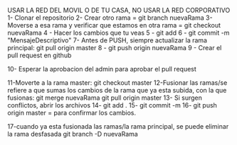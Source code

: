 USAR LA RED DEL MOVIL O DE TU CASA, NO USAR LA RED CORPORATIVO
1- Clonar el repositorio
2- Crear otro rama = git branch nuevaRama
3-Moverse a esa rama y verificar que estamos en otra rama = git checkout nuevaRama
4 - Hacer los cambios que tu veas
5 - git add
6 - git commit -m "MensajeDescriptivo"
7- Antes de PUSH, siempre actualizar la rama principal: git pull origin master
8 - git push origin nuevaRama
9 - Crear el pull request en github

10- Esperar la aprobacion del admin para aprobar el pull request

11-Moverte a la rama master: git checkout master
12-Fusionar las ramas/se refiere a que sumas los cambios de la rama que ya esta subida,
con la que fusionas: git merge nuevaRama
git pull origin master
	13- Si surgen conflictos, abrir los archivos 
	14- git add .
	15- git commit -m
16- git push origin master = para confirmar los cambios.

17-cuando ya esta fusionada las ramas/la rama principal, se puede eliminar la rama desfasada
git branch -D nuevaRama

